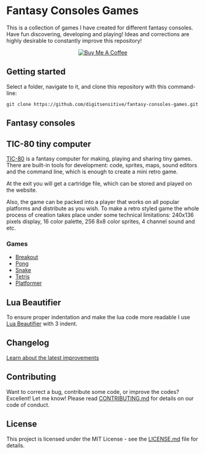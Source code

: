 # Fantasy Consoles Games

This is a collection of games I have created for different fantasy consoles.
Have fun discovering, developing and playing! Ideas and corrections are highly
desirable to constantly improve this repository!

<div align="center">
<a href="https://www.buymeacoffee.com/JZDVjsT26" target="blank">
<img src="https://www.buymeacoffee.com/assets/img/custom_images/black_img.png" alt="Buy Me A Coffee" style="height: auto !important; width: auto !important;"></a>
</div>

## Getting started

Select a folder, navigate to it, and clone this repository
with this command-line:

```
git clone https://github.com/digitsensitive/fantasy-consoles-games.git
```

## Fantasy consoles

## TIC-80 tiny computer

[TIC-80](https://tic80.com) is a fantasy computer for making, playing and sharing tiny games.
There are built-in tools for development: code, sprites, maps, sound editors and the command line,
which is enough to create a mini retro game.

At the exit you will get a cartridge file, which can be stored and played on the website.

Also, the game can be packed into a player that works on all popular platforms and distribute as you wish.
To make a retro styled game the whole process of creation takes place under some technical limitations:
240x136 pixels display, 16 color palette, 256 8x8 color sprites, 4 channel sound and etc.

### Games

- [Breakout](https://github.com/digitsensitive/fantasy-consoles-games/blob/master/src/tic-80/breakout)
- [Pong](https://github.com/digitsensitive/fantasy-consoles-games/blob/master/src/tic-80/pong)
- [Snake](https://github.com/digitsensitive/fantasy-consoles-games/blob/master/src/tic-80/snake)
- [Tetris](https://github.com/digitsensitive/fantasy-consoles-games/blob/master/src/tic-80/tetris)
- [Platformer](https://github.com/digitsensitive/fantasy-consoles-games/blob/master/src/tic-80/platformer)

## Lua Beautifier

To ensure proper indentation and make the lua code more readable I use
[Lua Beautifier](https://codebeautify.org/lua-beautifier) with 3 indent.

## Changelog

[Learn about the latest improvements](https://github.com/digitsensitive/fantasy-consoles-games/blob/master/CHANGELOG.md)

## Contributing

Want to correct a bug, contribute some code, or improve the codes? Excellent! Let me know!
Please read [CONTRIBUTING.md](https://github.com/digitsensitive/fantasy-consoles-games/blob/master/CONTRIBUTING.md) for details on our code of conduct.

## License

This project is licensed under the MIT License - see the [LICENSE.md](https://github.com/digitsensitive/fantasy-consoles-games/blob/master/LICENSE) file for details.
